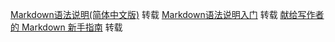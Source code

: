 [Markdown语法说明(简体中文版)](http://wowubuntu.com/markdown/) 转载
[Markdown语法说明入门](http://wowubuntu.com/markdown/basic.html) 转载
[献给写作者的 Markdown 新手指南](http://www.jianshu.com/p/q81RER) 转载